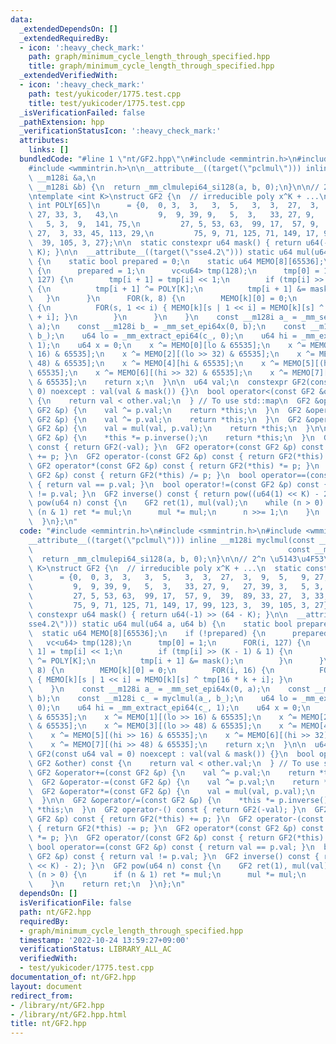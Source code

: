 ```yaml
---
data:
  _extendedDependsOn: []
  _extendedRequiredBy:
  - icon: ':heavy_check_mark:'
    path: graph/minimum_cycle_length_through_specified.hpp
    title: graph/minimum_cycle_length_through_specified.hpp
  _extendedVerifiedWith:
  - icon: ':heavy_check_mark:'
    path: test/yukicoder/1775.test.cpp
    title: test/yukicoder/1775.test.cpp
  _isVerificationFailed: false
  _pathExtension: hpp
  _verificationStatusIcon: ':heavy_check_mark:'
  attributes:
    links: []
  bundledCode: "#line 1 \"nt/GF2.hpp\"\n#include <emmintrin.h>\n#include <smmintrin.h>\n\
    #include <wmmintrin.h>\n\n__attribute__((target(\"pclmul\"))) inline __m128i myclmul(const\
    \ __m128i &a,\n                                                         const\
    \ __m128i &b) {\n  return _mm_clmulepi64_si128(a, b, 0);\n}\n\n// 2^n \u5143\u4F53\
    \ntemplate <int K>\nstruct GF2 {\n  // irreducible poly x^K + ...\n  static constexpr\
    \ int POLY[65]\n      = {0,  0, 3,  3,   3,  5,   3,  3,  27,  3,  9,  5,   9,\
    \ 27, 33, 3,   43,\n         9,  9, 39, 9,   5,  3,   33, 27, 9,   27, 39, 3,\
    \   5, 3,  9,  141, 75,\n         27, 5, 53, 63,  99, 17,  57, 9,  39,  89, 33,\
    \ 27,  3, 33, 45, 113, 29,\n         75, 9, 71, 125, 71, 149, 17, 99, 123, 3,\
    \  39, 105, 3, 27};\n\n  static constexpr u64 mask() { return u64(-1) >> (64 -\
    \ K); }\n\n  __attribute__((target(\"sse4.2\"))) static u64 mul(u64 a, u64 b)\
    \ {\n    static bool prepared = 0;\n    static u64 MEMO[8][65536];\n    if (!prepared)\
    \ {\n      prepared = 1;\n      vc<u64> tmp(128);\n      tmp[0] = 1;\n      FOR(i,\
    \ 127) {\n        tmp[i + 1] = tmp[i] << 1;\n        if (tmp[i] >> (K - 1) & 1)\
    \ {\n          tmp[i + 1] ^= POLY[K];\n          tmp[i + 1] &= mask();\n     \
    \   }\n      }\n      FOR(k, 8) {\n        MEMO[k][0] = 0;\n        FOR(i, 16)\
    \ {\n          FOR(s, 1 << i) { MEMO[k][s | 1 << i] = MEMO[k][s] ^ tmp[16 * k\
    \ + i]; }\n        }\n      }\n    }\n    const __m128i a_ = _mm_set_epi64x(0,\
    \ a);\n    const __m128i b_ = _mm_set_epi64x(0, b);\n    const __m128i c_ = myclmul(a_,\
    \ b_);\n    u64 lo = _mm_extract_epi64(c_, 0);\n    u64 hi = _mm_extract_epi64(c_,\
    \ 1);\n    u64 x = 0;\n    x ^= MEMO[0][lo & 65535];\n    x ^= MEMO[1][(lo >>\
    \ 16) & 65535];\n    x ^= MEMO[2][(lo >> 32) & 65535];\n    x ^= MEMO[3][(lo >>\
    \ 48) & 65535];\n    x ^= MEMO[4][hi & 65535];\n    x ^= MEMO[5][(hi >> 16) &\
    \ 65535];\n    x ^= MEMO[6][(hi >> 32) & 65535];\n    x ^= MEMO[7][(hi >> 48)\
    \ & 65535];\n    return x;\n  }\n\n  u64 val;\n  constexpr GF2(const u64 val =\
    \ 0) noexcept : val(val & mask()) {}\n  bool operator<(const GF2 &other) const\
    \ {\n    return val < other.val;\n  } // To use std::map\n  GF2 &operator+=(const\
    \ GF2 &p) {\n    val ^= p.val;\n    return *this;\n  }\n  GF2 &operator-=(const\
    \ GF2 &p) {\n    val ^= p.val;\n    return *this;\n  }\n  GF2 &operator*=(const\
    \ GF2 &p) {\n    val = mul(val, p.val);\n    return *this;\n  }\n\n  GF2 &operator/=(const\
    \ GF2 &p) {\n    *this *= p.inverse();\n    return *this;\n  }\n  GF2 operator-()\
    \ const { return GF2(-val); }\n  GF2 operator+(const GF2 &p) const { return GF2(*this)\
    \ += p; }\n  GF2 operator-(const GF2 &p) const { return GF2(*this) -= p; }\n \
    \ GF2 operator*(const GF2 &p) const { return GF2(*this) *= p; }\n  GF2 operator/(const\
    \ GF2 &p) const { return GF2(*this) /= p; }\n  bool operator==(const GF2 &p) const\
    \ { return val == p.val; }\n  bool operator!=(const GF2 &p) const { return val\
    \ != p.val; }\n  GF2 inverse() const { return pow((u64(1) << K) - 2); }\n  GF2\
    \ pow(u64 n) const {\n    GF2 ret(1), mul(val);\n    while (n > 0) {\n      if\
    \ (n & 1) ret *= mul;\n      mul *= mul;\n      n >>= 1;\n    }\n    return ret;\n\
    \  }\n};\n"
  code: "#include <emmintrin.h>\n#include <smmintrin.h>\n#include <wmmintrin.h>\n\n\
    __attribute__((target(\"pclmul\"))) inline __m128i myclmul(const __m128i &a,\n\
    \                                                         const __m128i &b) {\n\
    \  return _mm_clmulepi64_si128(a, b, 0);\n}\n\n// 2^n \u5143\u4F53\ntemplate <int\
    \ K>\nstruct GF2 {\n  // irreducible poly x^K + ...\n  static constexpr int POLY[65]\n\
    \      = {0,  0, 3,  3,   3,  5,   3,  3,  27,  3,  9,  5,   9, 27, 33, 3,   43,\n\
    \         9,  9, 39, 9,   5,  3,   33, 27, 9,   27, 39, 3,   5, 3,  9,  141, 75,\n\
    \         27, 5, 53, 63,  99, 17,  57, 9,  39,  89, 33, 27,  3, 33, 45, 113, 29,\n\
    \         75, 9, 71, 125, 71, 149, 17, 99, 123, 3,  39, 105, 3, 27};\n\n  static\
    \ constexpr u64 mask() { return u64(-1) >> (64 - K); }\n\n  __attribute__((target(\"\
    sse4.2\"))) static u64 mul(u64 a, u64 b) {\n    static bool prepared = 0;\n  \
    \  static u64 MEMO[8][65536];\n    if (!prepared) {\n      prepared = 1;\n   \
    \   vc<u64> tmp(128);\n      tmp[0] = 1;\n      FOR(i, 127) {\n        tmp[i +\
    \ 1] = tmp[i] << 1;\n        if (tmp[i] >> (K - 1) & 1) {\n          tmp[i + 1]\
    \ ^= POLY[K];\n          tmp[i + 1] &= mask();\n        }\n      }\n      FOR(k,\
    \ 8) {\n        MEMO[k][0] = 0;\n        FOR(i, 16) {\n          FOR(s, 1 << i)\
    \ { MEMO[k][s | 1 << i] = MEMO[k][s] ^ tmp[16 * k + i]; }\n        }\n      }\n\
    \    }\n    const __m128i a_ = _mm_set_epi64x(0, a);\n    const __m128i b_ = _mm_set_epi64x(0,\
    \ b);\n    const __m128i c_ = myclmul(a_, b_);\n    u64 lo = _mm_extract_epi64(c_,\
    \ 0);\n    u64 hi = _mm_extract_epi64(c_, 1);\n    u64 x = 0;\n    x ^= MEMO[0][lo\
    \ & 65535];\n    x ^= MEMO[1][(lo >> 16) & 65535];\n    x ^= MEMO[2][(lo >> 32)\
    \ & 65535];\n    x ^= MEMO[3][(lo >> 48) & 65535];\n    x ^= MEMO[4][hi & 65535];\n\
    \    x ^= MEMO[5][(hi >> 16) & 65535];\n    x ^= MEMO[6][(hi >> 32) & 65535];\n\
    \    x ^= MEMO[7][(hi >> 48) & 65535];\n    return x;\n  }\n\n  u64 val;\n  constexpr\
    \ GF2(const u64 val = 0) noexcept : val(val & mask()) {}\n  bool operator<(const\
    \ GF2 &other) const {\n    return val < other.val;\n  } // To use std::map\n \
    \ GF2 &operator+=(const GF2 &p) {\n    val ^= p.val;\n    return *this;\n  }\n\
    \  GF2 &operator-=(const GF2 &p) {\n    val ^= p.val;\n    return *this;\n  }\n\
    \  GF2 &operator*=(const GF2 &p) {\n    val = mul(val, p.val);\n    return *this;\n\
    \  }\n\n  GF2 &operator/=(const GF2 &p) {\n    *this *= p.inverse();\n    return\
    \ *this;\n  }\n  GF2 operator-() const { return GF2(-val); }\n  GF2 operator+(const\
    \ GF2 &p) const { return GF2(*this) += p; }\n  GF2 operator-(const GF2 &p) const\
    \ { return GF2(*this) -= p; }\n  GF2 operator*(const GF2 &p) const { return GF2(*this)\
    \ *= p; }\n  GF2 operator/(const GF2 &p) const { return GF2(*this) /= p; }\n \
    \ bool operator==(const GF2 &p) const { return val == p.val; }\n  bool operator!=(const\
    \ GF2 &p) const { return val != p.val; }\n  GF2 inverse() const { return pow((u64(1)\
    \ << K) - 2); }\n  GF2 pow(u64 n) const {\n    GF2 ret(1), mul(val);\n    while\
    \ (n > 0) {\n      if (n & 1) ret *= mul;\n      mul *= mul;\n      n >>= 1;\n\
    \    }\n    return ret;\n  }\n};\n"
  dependsOn: []
  isVerificationFile: false
  path: nt/GF2.hpp
  requiredBy:
  - graph/minimum_cycle_length_through_specified.hpp
  timestamp: '2022-10-24 13:59:27+09:00'
  verificationStatus: LIBRARY_ALL_AC
  verifiedWith:
  - test/yukicoder/1775.test.cpp
documentation_of: nt/GF2.hpp
layout: document
redirect_from:
- /library/nt/GF2.hpp
- /library/nt/GF2.hpp.html
title: nt/GF2.hpp
---
```

